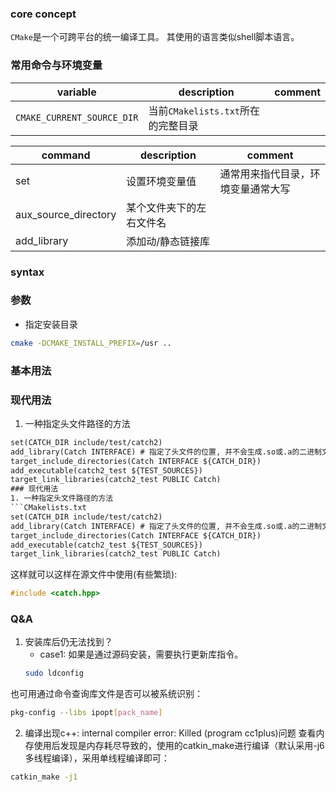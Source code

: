 ### core concept
`CMake`是一个可跨平台的统一编译工具。
其使用的语言类似shell脚本语言。

### 常用命令与环境变量

| variable | description | comment|
|------|----------|---------|
|`CMAKE_CURRENT_SOURCE_DIR`| 当前`CMakelists.txt`所在的完整目录|

| command | description | comment|
|------|----------|---------|
|set| 设置环境变量值| 通常用来指代目录，环境变量通常大写|
|aux_source_directory| 某个文件夹下的左右文件名| |
|add_library| 添加动/静态链接库| |

### syntax

### 参数
- 指定安装目录
```bash
cmake -DCMAKE_INSTALL_PREFIX=/usr ..
```

### 基本用法
### 现代用法
1. 一种指定头文件路径的方法
```CMakelists.txt
set(CATCH_DIR include/test/catch2)
add_library(Catch INTERFACE) # 指定了头文件的位置, 并不会生成.so或.a的二进制文件
target_include_directories(Catch INTERFACE ${CATCH_DIR})
add_executable(catch2_test ${TEST_SOURCES})
target_link_libraries(catch2_test PUBLIC Catch)
### 现代用法
1. 一种指定头文件路径的方法
```CMakelists.txt
set(CATCH_DIR include/test/catch2)
add_library(Catch INTERFACE) # 指定了头文件的位置, 并不会生成.so或.a的二进制文件
target_include_directories(Catch INTERFACE ${CATCH_DIR})
add_executable(catch2_test ${TEST_SOURCES})
target_link_libraries(catch2_test PUBLIC Catch)
```
这样就可以这样在源文件中使用(有些繁琐):
```cpp
#include <catch.hpp>
```

### Q&A
1. 安装库后仍无法找到？
	- case1: 如果是通过源码安装，需要执行更新库指令。
	```bash
	sudo ldconfig
	```

 也可用通过命令查询库文件是否可以被系统识别：
```bash
pkg-config --libs ipopt[pack_name]
```
2. 编译出现c++: internal compiler error: Killed (program cc1plus)问题
查看内存使用后发现是内存耗尽导致的，使用的catkin_make进行编译（默认采用-j6 多线程编译），采用单线程编译即可：
```bash
catkin_make -j1
```

